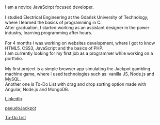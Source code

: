 I am a novice JavaScirpt focused developer. <br /> <br />
I studied Electrical Engineering at the Gdańsk University of Technology, where I learned the basics of programming in C. <br />
After graduation, I started working as an assistant designer in the power industry, learning programming after hours. <br /> <br />
For 4 months I was working on websites development, where I got to know HTML5, CSS3, JavaScript and the basics of PHP. <br />
I am currently looking for my first job as a programmer while working on a portfolio. <br /> <br />
My first project is a simple browser app simulating the Jackpot gambling machine game, where I used technologies such as: vanilla JS, Node.js and MySQL. <br />
Another one is To-Do List with drag and drop sorting option made with Angular, Node.js and MongoDB. <br />

[LinkedIn](https://www.linkedin.com/in/paweł-Małek)

[pseudoJackpot](http://drawit.click/)

[To-Do List](http://drawit.click:443/)
